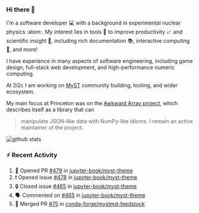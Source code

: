 ### Hi there 👋 

I'm a software developer 💻 with a background in experimental nuclear physics :atom:. My interest lies in tools :wrench: to improve productivity :chart_with_upwards_trend: and scientific insight :telescope:, including rich documentation 📚, interactive computing 🧮, and more! 

I have experience in many aspects of software engineering, including game design, full-stack web development, and high-performance numeric computing. 

At 2i2c I am working on [MyST](https://github.com/jupyter-book/mystmd) community building, tooling, and wider ecosystem. 

My main focus at Princeton was on the [Awkward Array project](awkward-array.org/), which describes itself as a library that can 
> manipulate JSON-like data with NumPy-like idioms. I remain an active maintainer of the project. 

![github stats](https://github-readme-stats.vercel.app/api?username=agoose77&show_icons=true&hide_rank=true&hide_title=true&bg_color=30,e76445,904e95&text_color=efe3ec&icon_color=efe3ec)
<!--
**agoose77/agoose77** is a ✨ _special_ ✨ repository because its `README.md` (this file) appears on your GitHub profile.

Here are some ideas to get you started:

- 🔭 I’m currently working on ...
- 🌱 I’m currently learning ...
- 👯 I’m looking to collaborate on ...
- 🤔 I’m looking for help with ...
- 💬 Ask me about ...
- 📫 How to reach me: ...
- 😄 Pronouns: ...
- ⚡ Fun fact: ...
-->

### :zap: Recent Activity

<!--START_SECTION:activity-->
1. 💪 Opened PR [#479](https://github.com/jupyter-book/myst-theme/pull/479) in [jupyter-book/myst-theme](https://github.com/jupyter-book/myst-theme)
2. ❗ Opened issue [#478](https://github.com/jupyter-book/myst-theme/issues/478) in [jupyter-book/myst-theme](https://github.com/jupyter-book/myst-theme)
3. 🔒 Closed issue [#465](https://github.com/jupyter-book/myst-theme/issues/465) in [jupyter-book/myst-theme](https://github.com/jupyter-book/myst-theme)
4. 🗣 Commented on [#465](https://github.com/jupyter-book/myst-theme/issues/465#issuecomment-2373567618) in [jupyter-book/myst-theme](https://github.com/jupyter-book/myst-theme)
5. 🎉 Merged PR [#75](https://github.com/conda-forge/mystmd-feedstock/pull/75) in [conda-forge/mystmd-feedstock](https://github.com/conda-forge/mystmd-feedstock)
<!--END_SECTION:activity-->
